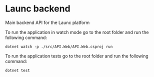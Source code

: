# Launc backend
Main backend API for the Launc platform

To run the application in watch mode go to the root folder and run the following command:
```
dotnet watch -p ./src/API.Web/API.Web.csproj run
```

To run the application tests go to the root folder and run the following command:
```
dotnet test
```

